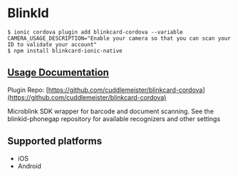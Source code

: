 # BlinkId

```
$ ionic cordova plugin add blinkcard-cordova --variable CAMERA_USAGE_DESCRIPTION="Enable your camera so that you can scan your ID to validate your account"
$ npm install blinkcard-ionic-native
```

## [Usage Documentation](https://github.com/cuddlemeister/blinkcard-ionic-native/)

Plugin Repo: [https://github.com/cuddlemeister/blinkcard-cordova](https://github.com/cuddlemeister/blinkcard-cordova)

Microblink SDK wrapper for barcode and document scanning. See the
blinkid-phonegap repository for available recognizers and other settings

## Supported platforms
- iOS
- Android



